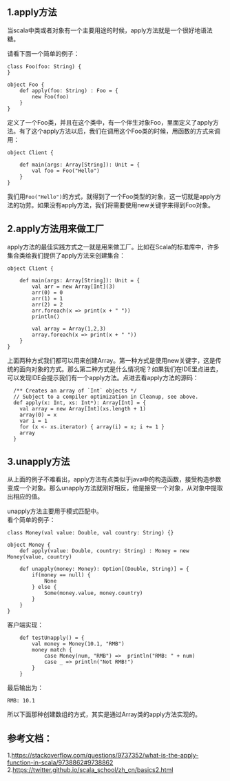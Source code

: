## 1.apply方法
当scala中类或者对象有一个主要用途的时候，apply方法就是一个很好地语法糖。  

请看下面一个简单的例子：  

```
class Foo(foo: String) {
}

object Foo {
	def apply(foo: String) : Foo = {
		new Foo(foo)
	}
}
```  

定义了一个Foo类，并且在这个类中，有一个伴生对象Foo，里面定义了apply方法。有了这个apply方法以后，我们在调用这个Foo类的时候，用函数的方式来调用：  

```
object Client {
	
	def main(args: Array[String]): Unit = {
		val foo = Foo("Hello")
	}
}
```  

我们用`Foo("Hello")`的方式，就得到了一个Foo类型的对象，这一切就是apply方法的功劳。如果没有apply方法，我们将需要使用new关键字来得到Foo对象。  

## 2.apply方法用来做工厂
apply方法的最佳实践方式之一就是用来做工厂。比如在Scala的标准库中，许多集合类给我们提供了apply方法来创建集合：  

```
object Client {
	
	def main(args: Array[String]): Unit = {
		val arr = new Array[Int](3)
		arr(0) = 0
		arr(1) = 1
		arr(2) = 2
		arr.foreach(x => print(x + " "))
		println()
		
		val array = Array(1,2,3)
		array.foreach(x => print(x + " "))
	}
}
```  

上面两种方式我们都可以用来创建Array。第一种方式是使用new关键字，这是传统的面向对象的方式。那么第二种方式是什么情况呢？如果我们在IDE里点进去，可以发现IDE会提示我们有一个apply方法。点进去看apply方法的源码：  

```
  /** Creates an array of `Int` objects */
  // Subject to a compiler optimization in Cleanup, see above.
  def apply(x: Int, xs: Int*): Array[Int] = {
    val array = new Array[Int](xs.length + 1)
    array(0) = x
    var i = 1
    for (x <- xs.iterator) { array(i) = x; i += 1 }
    array
  }
```  

## 3.unapply方法
从上面的例子不难看出，apply方法有点类似于java中的构造函数，接受构造参数变成一个对象。那么unapply方法就刚好相反，他是接受一个对象，从对象中提取出相应的值。  

unapply方法主要用于模式匹配中。  
看个简单的例子：  

```
class Money(val value: Double, val country: String) {}

object Money {
    def apply(value: Double, country: String) : Money = new Money(value, country)

    def unapply(money: Money): Option[(Double, String)] = {
        if(money == null) {
            None
        } else {
            Some(money.value, money.country)
        }
    }
}
```  

客户端实现：  

```
    def testUnapply() = {
        val money = Money(10.1, "RMB")
        money match {
            case Money(num, "RMB") =>  println("RMB: " + num)
            case _ => println("Not RMB!")
        }
    }
```  

最后输出为：  

```
RMB: 10.1
```  


所以下面那种创建数组的方式，其实是通过Array类的apply方法实现的。  

## 参考文档：
1.https://stackoverflow.com/questions/9737352/what-is-the-apply-function-in-scala/9738862#9738862  
2.https://twitter.github.io/scala_school/zh_cn/basics2.html  